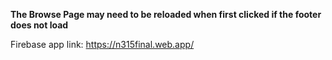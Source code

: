 **The Browse Page may need to be reloaded when first clicked if the footer does not load**

Firebase app link: https://n315final.web.app/